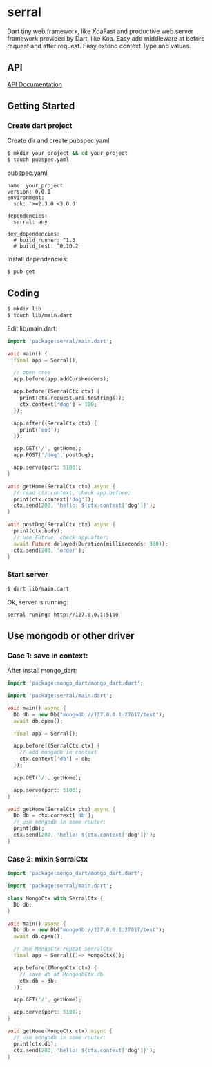 # serral

Dart tiny web framework, like KoaFast and productive web server framework provided by Dart, like Koa. Easy add middleware at before request and after request. Easy extend context Type and values.

## API

[API Documentation](https://pub.dev/documentation/serral/latest/serral/serral-library.html)

## Getting Started

### Create dart project

Create dir and create pubspec.yaml

```sh
$ mkdir your_project && cd your_project
$ touch pubspec.yaml
```

pubspec.yaml

```
name: your_project
version: 0.0.1
environment:
  sdk: '>=2.3.0 <3.0.0'

dependencies:
  serral: any

dev_dependencies:
  # build_runner: ^1.3
  # build_test: ^0.10.2

```

Install dependencies:

```
$ pub get
```

## Coding

```sh
$ mkdir lib
$ touch lib/main.dart
```

Edit lib/main.dart:

```dart
import 'package:serral/main.dart';

void main() {
  final app = Serral();

  // open cros
  app.before(app.addCorsHeaders);

  app.before((SerralCtx ctx) {
    print(ctx.request.uri.toString());
    ctx.context['dog'] = 100;
  });

  app.after((SerralCtx ctx) {
    print('end');
  });

  app.GET('/', getHome);
  app.POST('/dog', postDog);

  app.serve(port: 5100);
}

void getHome(SerralCtx ctx) async {
  // read ctx.context, check app.before;
  print(ctx.context['dog']);
  ctx.send(200, 'hello: ${ctx.context['dog']}');
}

void postDog(SerralCtx ctx) async {
  print(ctx.body);
  // use Futrue, check app.after;
  await Future.delayed(Duration(milliseconds: 300));
  ctx.send(200, 'order');
}
```

### Start server

```sh
$ dart lib/main.dart
```

Ok, server is running:

```
serral runing: http://127.0.0.1:5100
```

## Use mongodb or other driver

### Case 1: save in context:

After install mongo_dart:

```dart
import 'package:mongo_dart/mongo_dart.dart';

import 'package:serral/main.dart';

void main() async {
  Db db = new Db("mongodb://127.0.0.1:27017/test");
  await db.open();

  final app = Serral();

  app.before((SerralCtx ctx) {
    // add mongodb in context
    ctx.context['db'] = db;
  });

  app.GET('/', getHome);

  app.serve(port: 5100);
}

void getHome(SerralCtx ctx) async {
  Db db = ctx.context['db'];
  // use mongodb in some router:
  print(db);
  ctx.send(200, 'hello: ${ctx.context['dog']}');
}
```

### Case 2: mixin SerralCtx

```dart
import 'package:mongo_dart/mongo_dart.dart';

import 'package:serral/main.dart';

class MongoCtx with SerralCtx {
  Db db;
}

void main() async {
  Db db = new Db("mongodb://127.0.0.1:27017/test");
  await db.open();

  // Use MongoCtx repeat SerralCtx
  final app = Serral(()=> MongoCtx());

  app.before((MongoCtx ctx) {
    // save db at MongodbCtx.db
    ctx.db = db;
  });

  app.GET('/', getHome);

  app.serve(port: 5100);
}

void getHome(MongoCtx ctx) async {
  // use mongodb in some router:
  print(ctx.db);
  ctx.send(200, 'hello: ${ctx.context['dog']}');
}
```
